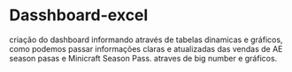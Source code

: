 # Dasshboard-excel

criação do dashboard informando através de tabelas dinamicas e gráficos, como podemos passar informações claras e atualizadas das vendas de AE season pasas e Minicraft Season Pass. atraves de big number e gráficos.
